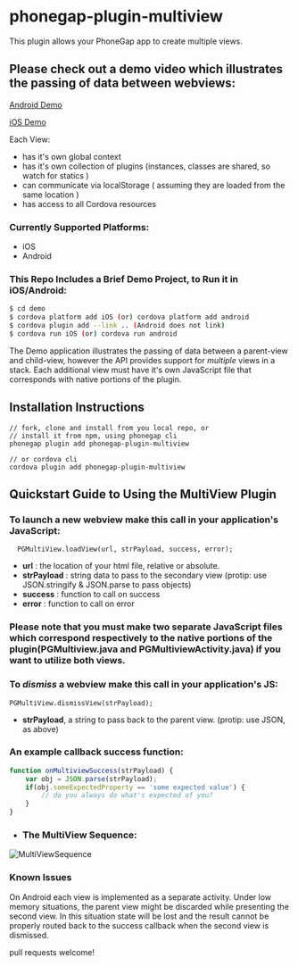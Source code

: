 # phonegap-plugin-multiview

This plugin allows your PhoneGap app to create multiple views.

## Please check out a demo video which illustrates the passing of data between webviews:

[Android Demo](https://youtu.be/_ZzBA28QO4s "Youtube -Android Demo Movie")

[iOS Demo](https://youtu.be/WVbxFIGBh0Y "Youtube -iOS Demo Movie")

Each View:
- has it's own global context
- has it's own collection of plugins (instances, classes are shared, so watch for statics )
- can communicate via localStorage ( assuming they are loaded from the same location )
- has access to all Cordova resources

### Currently Supported Platforms:
- iOS
- Android

### This Repo Includes a Brief Demo Project, to Run it in iOS/Android:

```bash
$ cd demo
$ cordova platform add iOS (or) cordova platform add android
$ cordova plugin add --link .. (Android does not link)
$ cordova run iOS (or) cordova run android
```

The Demo application illustrates the passing of data between a parent-view and child-view, however the API provides support for 
*multiple* views in a stack.  Each additional view must have it's own JavaScript file that corresponds with native portions of the plugin.

## Installation Instructions

    // fork, clone and install from you local repo, or 
    // install it from npm, using phonegap cli
    phonegap plugin add phonegap-plugin-multiview
    
    // or cordova cli
    cordova plugin add phonegap-plugin-multiview

## Quickstart Guide to Using the MultiView Plugin

### To launch a new webview make this call in your application's JavaScript:
      PGMultiView.loadView(url, strPayload, success, error);

- **url**        : the location of your html file, relative or absolute.
- **strPayload** : string data to pass to the secondary view (protip: use JSON.stringify & JSON.parse to pass objects) 
- **success**    : function to call on success
- **error**      : function to call on error

### Please note that you must make two separate JavaScript files which correspond respectively to the native portions of the plugin(PGMultiview.java and PGMultiviewActivity.java) if you want to utilize both views.

### To *dismiss* a webview make this call in your application's JS:
    PGMultiView.dismissView(strPayload);      
           
- **strPayload**, a string to pass back to the parent view. (protip: use JSON, as above)

### An example callback success function:

```javascript
function onMultiviewSuccess(strPayload) {
    var obj = JSON.parse(strPayload);
    if(obj.someExpectedProperty == 'some expected value') {
        // do you always do what's expected of you?
    }
}
```
- ### The MultiView Sequence:
![MultiViewSequence](MultiViewSequence.png)

### Known Issues
On Android each view is implemented as a separate activity.  Under low memory situations, the parent view might be discarded while presenting the second view.  In this situation state will be lost and the result cannot be properly routed back to the success callback when the second view is dismissed.

pull requests welcome!
